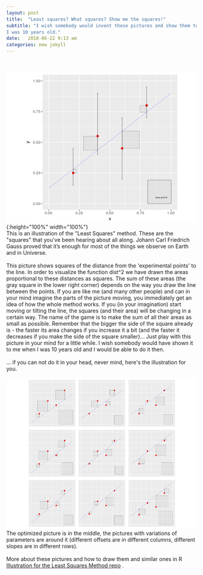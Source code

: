 ```yaml
---
layout: post
title:  "Least squares? What squares? Show me the squares!"
subtitle: "I wish somebody would invent these pictures and show them to me when
I was 10 years old."
date:   2018-06-22 9:13 am
categories: new jekyll
---
```

<br><br>
![least_squares](/images/LeastSquares3.png){:height="100%" width="100%"}
<br>
This is an illustration of the "Least Squares" method. These are the "squares" that you've been hearing about all along. Johann Carl Friedrich Gauss proved that it’s enough for most of the things we observe on Earth and in Universe.<br><br>
This picture shows squares of the distance from the 'experimental points' to the line. In order to visualize the function dist^2 we have drawn the areas proportional to these distances as squares. The sum of these areas (the gray square in the lower right corner) depends on the way you draw the line between the points. If you are like me (and many other people) and can in your mind imagine the parts of the picture moving, you immediately get an idea of how the whole method works. If you (in your imagination) start moving or tilting the line, the squares (and their area) will be changing in a certain way. The name of the game is to make the sum of all their areas as small as possible. Remember that the bigger the side of the square already is - the faster its area changes if you increase it a bit (and the faster it decreases if you make the side of the square smaller)... Just play with this picture in your mind for a little while. I wish somebody would have shown it to me when I was 10 years old and I would be able to do it then. <br><br>
... if you can not do it in your head, never mind, here's the illustration for you. <br><br>
![least_squares](/images/LS_grid_plot.png)
<br>
The optimized picture is in the middle, the pictures with variations of parameters are around it (different offsets are in different columns, different slopes are in different rows).<br><br>
More about these pictures and how to draw them and similar ones in R [Illustration for the Least Squares Method repo](https://github.com/alxfed/least-squares-illustration) .<br>
